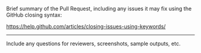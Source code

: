 Brief summary of the Pull Request, including any issues it may fix using the GitHub closing syntax:

https://help.github.com/articles/closing-issues-using-keywords/

---

Include any questions for reviewers, screenshots, sample outputs, etc.
